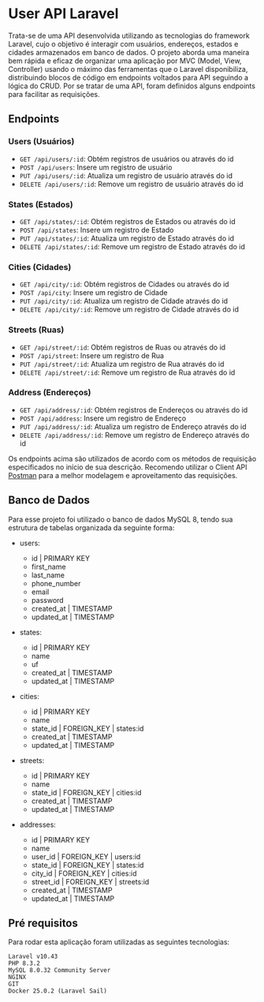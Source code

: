 # User API Laravel

Trata-se de uma API desenvolvida utilizando as tecnologias do framework Laravel, cujo o objetivo é interagir com usuários, endereços, estados e cidades armazenados em banco de dados. O projeto aborda uma maneira bem rápida e eficaz de organizar uma aplicação por MVC (Model, View, Controller) usando o máximo das ferramentas que o Laravel disponibiliza, distribuindo blocos de código em endpoints voltados para API seguindo a lógica do CRUD. Por se tratar de uma API, foram definidos alguns endpoints para facilitar as requisições.


## Endpoints

### Users (Usuários)
- `GET /api/users/:id`: Obtém registros de usuários ou através do id
- `POST /api/users`: Insere um registro de usuário
- `PUT /api/users/:id`: Atualiza um registro de usuário através do id
- `DELETE /api/users/:id`: Remove um registro de usuário através do id

### States (Estados)
- `GET /api/states/:id`: Obtém registros de Estados ou através do id
- `POST /api/states`: Insere um registro de Estado
- `PUT /api/states/:id`: Atualiza um registro de Estado através do id
- `DELETE /api/states/:id`: Remove um registro de Estado através do id

### Cities (Cidades)
- `GET /api/city/:id`: Obtém registros de Cidades ou através do id
- `POST /api/city`: Insere um registro de Cidade
- `PUT /api/city/:id`: Atualiza um registro de Cidade através do id
- `DELETE /api/city/:id`: Remove um registro de Cidade através do id

### Streets (Ruas)
- `GET /api/street/:id`: Obtém registros de Ruas ou através do id
- `POST /api/street`: Insere um registro de Rua
- `PUT /api/street/:id`: Atualiza um registro de Rua através do id
- `DELETE /api/street/:id`: Remove um registro de Rua através do id

### Address (Endereços)
- `GET /api/address/:id`: Obtém registros de Endereços ou através do id
- `POST /api/address`: Insere um registro de Endereço
- `PUT /api/address/:id`: Atualiza um registro de Endereço através do id
- `DELETE /api/address/:id`: Remove um registro de Endereço através do id

Os endpoints acima são utilizados de acordo com os métodos de requisição especificados no início de sua descrição. Recomendo utilizar o Client API <a href="https://www.postman.com"/>Postman</a> para a melhor modelagem e aproveitamento das requisições. 

## Banco de Dados

Para esse projeto foi utilizado o banco de dados MySQL 8, tendo sua estrutura de tabelas organizada da seguinte forma:

- users:
  - id | PRIMARY KEY
  - first_name
  - last_name
  - phone_number
  - email
  - password
  - created_at | TIMESTAMP
  - updated_at | TIMESTAMP
 
- states:
  - id | PRIMARY KEY
  - name
  - uf
  - created_at | TIMESTAMP
  - updated_at | TIMESTAMP

- cities:
  - id | PRIMARY KEY
  - name
  - state_id | FOREIGN_KEY | states:id
  - created_at | TIMESTAMP
  - updated_at | TIMESTAMP
 
- streets:
  - id | PRIMARY KEY
  - name
  - state_id | FOREIGN_KEY | cities:id
  - created_at | TIMESTAMP
  - updated_at | TIMESTAMP
 
- addresses:
  - id | PRIMARY KEY
  - name
  - user_id | FOREIGN_KEY | users:id
  - state_id | FOREIGN_KEY | states:id
  - city_id | FOREIGN_KEY | cities:id
  - street_id | FOREIGN_KEY | streets:id
  - created_at | TIMESTAMP
  - updated_at | TIMESTAMP
 

## Pré requisitos

Para rodar esta aplicação foram utilizadas as seguintes tecnologias:

    Laravel v10.43
    PHP 8.3.2
    MySQL 8.0.32 Community Server
    NGINX
    GIT
    Docker 25.0.2 (Laravel Sail)

